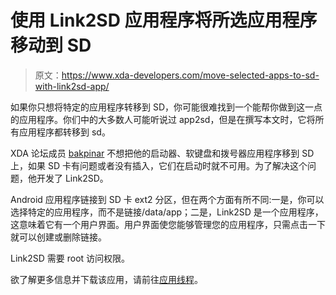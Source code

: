 # 使用 Link2SD 应用程序将所选应用程序移动到 SD

> 原文：<https://www.xda-developers.com/move-selected-apps-to-sd-with-link2sd-app/>

如果你只想将特定的应用程序转移到 SD，你可能很难找到一个能帮你做到这一点的应用程序。你们中的大多数人可能听说过 app2sd，但是在撰写本文时，它将所有应用程序都转移到 sd。

XDA 论坛成员 [bakpinar](http://forum.xda-developers.com/member.php?u=3258861) 不想把他的启动器、软键盘和拨号器应用程序移到 SD 上，如果 SD 卡有问题或者没有插入，它们在启动时就不可用。为了解决这个问题，他开发了 Link2SD。

Android 应用程序链接到 SD 卡 ext2 分区，但在两个方面有所不同:一是，你可以选择特定的应用程序，而不是链接/data/app；二是，Link2SD 是一个应用程序，这意味着它有一个用户界面。用户界面使您能够管理您的应用程序，只需点击一下就可以创建或删除链接。

Link2SD 需要 root 访问权限。

欲了解更多信息并下载该应用，请前往[应用线程](http://forum.xda-developers.com/showthread.php?t=919326)。